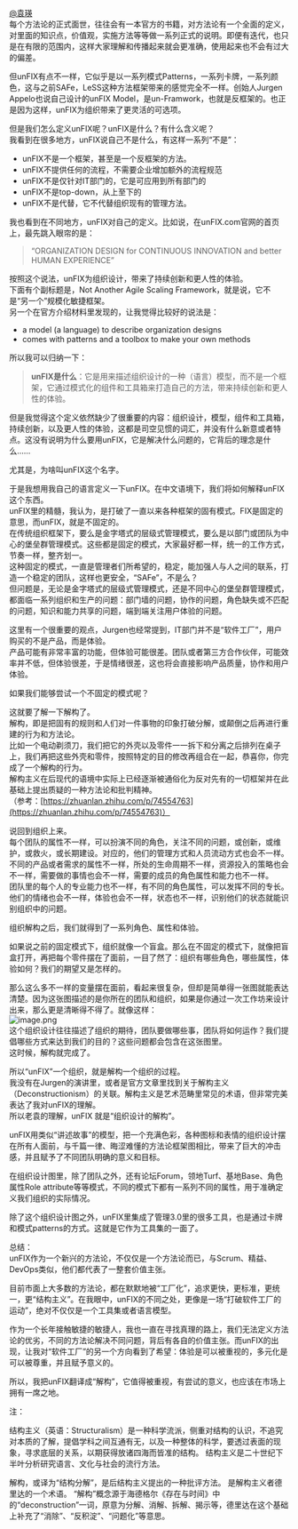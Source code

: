 [@袁瑛](/tekan23)<br />每个方法论的正式面世，往往会有一本官方的书籍，对方法论有一个全面的定义，对里面的知识点，价值观，实施方法等等做一系列正式的说明。即便有迭代，也只是在有限的范围内，这样大家理解和传播起来就会更准确，使用起来也不会有过大的偏差。

但unFIX有点不一样，它似乎是以一系列模式Patterns，一系列卡牌，一系列颜色，这与之前SAFe，LeSS这种方法框架带来的感觉完全不一样。创始人Jurgen Appelo也说自己设计的unFIX Model，是un-Framwork，也就是反框架的。也正是因为这样，unFIX为组织带来了更灵活的可选项。

但是我们怎么定义unFIX呢？unFIX是什么？有什么含义呢？<br />我看到在很多地方，unFIX说自己不是什么，有这样一系列“不是”：

- unFIX不是一个框架，甚至是一个反框架的方法。
- unFIX不提供任何的流程，不需要企业增加额外的流程规范
- unFIX不是仅针对IT部门的，它是可应用到所有部门的
- unFIX不是top-down，从上至下的
- unFIX不是代替，它不代替组织现有的管理方法。

我也看到在不同地方，unFIX对自己的定义。比如说，在unFIX.com官网的首页上，最先跳入眼帘的是：
> “ORGANIZATION DESIGN for CONTINUOUS INNOVATION and better HUMAN EXPERIENCE”

按照这个说法，unFIX为组织设计，带来了持续创新和更人性的体验。<br />下面有个副标题是，Not Another Agile Scaling Framework，就是说，它不是“另一个”规模化敏捷框架。<br />另一个在官方介绍材料里发现的，让我觉得比较好的说法是：

- a model (a language) to describe organization designs 
- comes with patterns and a toolbox to make your own methods

所以我可以归纳一下：
> **unFIX是什么**：它是用来描述组织设计的一种（语言）模型，而不是一个框架，它通过模式化的组件和工具箱来打造自己的方法，带来持续创新和更人性的体验。


但是我觉得这个定义依然缺少了很重要的内容：组织设计，模型，组件和工具箱，持续创新，以及更人性的体验，这都是司空见惯的词汇，并没有什么新意或者特点。这没有说明为什么要用unFIX，它是解决什么问题的，它背后的理念是什么……

尤其是，为啥叫unFIX这个名字。

于是我想用我自己的语言定义一下unFIX。在中文语境下，我们将如何解释unFIX这个东西。<br />unFIX里的精髓，我认为，是打破了一直以来各种框架的固有模式。FIX是固定的意思，而unFIX，就是不固定的。<br />在传统组织框架下，要么是金字塔式的层级式管理模式，要么是以部门或团队为中心的堡垒群管理模式。这些都是固定的模式，大家最好都一样，统一的工作方式，节奏一样，整齐划一。<br />这种固定的模式，一直是管理者们所希望的，稳定，能加强人与人之间的联系，打造一个稳定的团队，这样也更安全，“SAFe”，不是么？<br />但问题是，无论是金字塔式的层级式管理模式，还是不同中心的堡垒群管理模式，都面临一系列组织和生产的问题：部门墙的问题，协作的问题，角色缺失或不匹配的问题，知识和能力共享的问题，端到端关注用户体验的问题。

这里有一个很重要的观点，Jurgen也经常提到，IT部门并不是“软件工厂”，用户购买的不是产品，而是体验。<br />产品可能有非常丰富的功能，但体验可能很差。团队或者第三方合作伙伴，可能效率并不低，但体验很差，于是情绪很差，这也将会直接影响产品质量，协作和用户体验。

如果我们能够尝试一个不固定的模式呢？

这就要了解一下解构了。<br />解构，即是把固有的规则和人们对一件事物的印象打破分解，或颠倒之后再进行重建的行为和方法论。<br />比如一个电动剃须刀，我们把它的外壳以及零件一一拆下和分离之后排列在桌子上，我们再把这些外壳和零件，按照特定的目的修改再组合在一起，恭喜你，你完成了一个解构的行为。<br />解构主义在后现代的语境中实际上已经逐渐被通俗化为反对先有的一切框架并在此基础上提出质疑的一种方法论和批判精神。<br />（参考：[https://zhuanlan.zhihu.com/p/74554763](https://zhuanlan.zhihu.com/p/74554763)）

说回到组织上来。<br />每个团队的属性不一样，可以扮演不同的角色，关注不同的问题，或创新，或维护，或救火，或长期建设。对应的，他们的管理方式和人员流动方式也会不一样。<br />不同的产品或者需求的属性不一样，所处的生命周期不一样，资源投入的策略也会不一样，需要做的事情也会不一样，需要的成员的角色属性和能力也不一样。<br />团队里的每个人的专业能力也不一样，有不同的角色属性，可以发挥不同的专长。他们的情绪也会不一样，体验也会不一样，状态也不一样，识别他们的状态就能识别组织中的问题。

组织解构之后，我们就得到了一系列角色、属性和体验。

如果说之前的固定模式下，组织就像一个盲盒。那么在不固定的模式下，就像把盲盒打开，再把每个零件摆在了面前，一目了然了：组织有哪些角色，哪些属性，体验如何？我们的期望又是怎样的。

那么这么多不一样的变量摆在面前，看起来很复杂，但却是简单得一张图就能表达清楚。因为这张图描述的是你所在的团队和组织，如果是你通过一次工作坊来设计出来，那么更是清晰得不得了。就像这样：<br />![image.png](https://cdn.nlark.com/yuque/0/2023/png/1554229/1690688215832-d438eea4-2cf3-476f-bdb1-f7ddd640bfb9.png#averageHue=%23edd356&clientId=udf180d63-753c-4&from=paste&height=502&id=u53f4b32c&originHeight=1003&originWidth=1415&originalType=binary&ratio=2&rotation=0&showTitle=false&size=308788&status=done&style=none&taskId=u614ef961-df88-4e9a-b3b0-221d9f40d98&title=&width=707.5)<br />这个组织设计往往描述了组织的期待，团队要做哪些事，团队将如何运作？我们提倡哪些方式来达到我们的目的？这些问题都会包含在这张图里。<br />这时候，解构就完成了。

所以“unFIX”一个组织，就是解构一个组织的过程。<br />我没有在Jurgen的演讲里，或者是官方文章里找到关于解构主义（Deconstructionism）的关联。解构主义是艺术范畴里常见的术语，但非常完美表达了我对unFIX的理解。<br />所以老袁的理解，unFIX 就是“组织设计的解构”。

unFIX用类似“讲述故事”的模型，把一个充满色彩，各种图标和表情的组织设计摆在所有人面前，与千篇一律、晦涩难懂的方法论框架图相比，带来了巨大的冲击感，并且赋予了不同团队明确的意义和目标。

在组织设计图里，除了团队之外，还有论坛Forum，领地Turf、基地Base、角色属性Role attribute等等模式，不同的模式下都有一系列不同的属性，用于准确定义我们组织的实际情况。

除了这个组织设计图之外，unFIX里集成了管理3.0里的很多工具，也是通过卡牌和模式patterns的方式。这就是它作为工具集的一面了。

总结：<br />unFIX作为一个新兴的方法论，不仅仅是一个方法论而已，与Scrum、精益、DevOps类似，他们都代表了一整套价值主张。

目前市面上大多数的方法论，都在默默地被“工厂化”，追求更快，更标准，更统一，更“结构主义”。在我眼中，unFIX的不同之处，更像是一场“打破软件工厂的运动”，绝对不仅仅是一个工具集或者语言模型。

作为一个长年接触敏捷的敏捷人，我也一直在寻找真理的路上，我们无法定义方法论的优劣，不同的方法论解决不同问题，背后有各自的价值主张。而unFIX的出现，让我对“软件工厂”的另一个方向看到了希望：体验是可以被重视的，多元化是可以被尊重，并且赋予意义的。

所以，我把unFIX翻译成“解构”，它值得被重视，有尝试的意义，也应该在市场上拥有一席之地。

注：

结构主义（英语：Structuralism）是一种科学流派，侧重对结构的认识，不追究对本质的了解，提倡学科之间互通有无，以及一种整体的科学，要透过表面的现象，寻求底层的关系，以期获得放诸四海而皆准的结构。 结构主义是二十世纪下半叶分析研究语言、文化与社会的流行方法。

解构，或译为“结构分解”，是后结构主义提出的一种批评方法。 是解构主义者德里达的一个术语。 “解构”概念源于海德格尔《存在与时间》中的“deconstruction”一词，原意为分解、消解、拆解、揭示等，德里达在这个基础上补充了“消除”、“反积淀”、“问题化”等意思。
